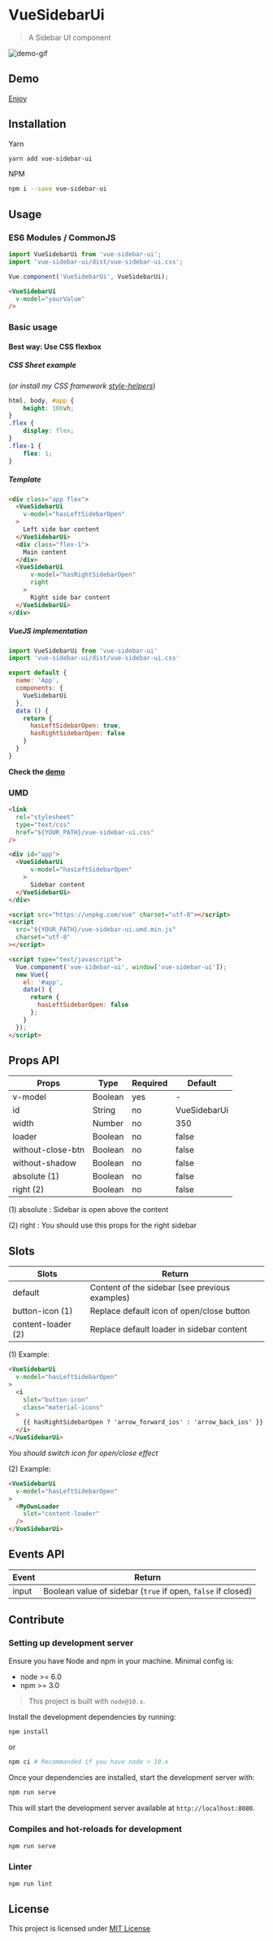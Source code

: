 # VueSidebarUi

> A Sidebar UI component

![demo-gif](./public/illu-animated.gif)

## Demo

[Enjoy](https://louismazel.github.io/vue-sidebar-ui/)

## Installation

Yarn

```bash
yarn add vue-sidebar-ui
```

NPM

```bash
npm i --save vue-sidebar-ui
```

## Usage

### ES6 Modules / CommonJS

```js
import VueSidebarUi from 'vue-sidebar-ui';
import 'vue-sidebar-ui/dist/vue-sidebar-ui.css';

Vue.component('VueSidebarUi', VueSidebarUi);
```

```html
<VueSidebarUi
  v-model="yourValue"
/>
```

### Basic usage

#### Best way: Use CSS flexbox

##### CSS Sheet example

(*or install my CSS framework [style-helpers](https://github.com/LouisMazel/vue-input-ui)*)

```css
html, body, #app {
    height: 100vh;
}
.flex {
    display: flex;
}
.flex-1 {
    flex: 1;
}
```

##### Template

```html
<div class="app flex">
  <VueSidebarUi
    v-model="hasLeftSidebarOpen"
  >
    Left side bar content
  </VueSidebarUi>
  <div class="flex-1">
    Main content
  </div>
  <VueSidebarUi
      v-model="hasRightSidebarOpen"
      right
    >
      Right side bar content
  </VueSidebarUi>
</div>
```

##### VueJS implementation

```js
import VueSidebarUi from 'vue-sidebar-ui'
import 'vue-sidebar-ui/dist/vue-sidebar-ui.css'

export default {
  name: 'App',
  components: {
    VueSidebarUi
  },
  data () {
    return {
      hasLeftSidebarOpen: true,
      hasRightSidebarOpen: false
    }
  }
}
```

**Check the [demo](https://louismazel.github.io/vue-sidebar-ui/)**

### UMD

```html
<link
  rel="stylesheet"
  type="text/css"
  href="${YOUR_PATH}/vue-sidebar-ui.css"
/>

<div id="app">
  <VueSidebarUi
      v-model="hasLeftSidebarOpen"
    >
      Sidebar content
  </VueSidebarUi>
</div>

<script src="https://unpkg.com/vue" charset="utf-8"></script>
<script
  src="${YOUR_PATH}/vue-sidebar-ui.umd.min.js"
  charset="utf-8"
></script>

<script type="text/javascript">
  Vue.component('vue-sidebar-ui', window['vue-sidebar-ui']);
  new Vue({
    el: '#app',
    data() {
      return {
        hasLeftSidebarOpen: false
      };
    }
  });
</script>
```

## Props API

| Props                       | Type              | Required | Default                     |
| --------------------------- | ----------------- | -------- | --------------------------- |
| v-model                     | Boolean            | yes      | -                           |
| id                     | String            | no      | VueSidebarUi                      |
| width                     | Number            | no      | 350                           |
| loader                      | Boolean            | no       | false        |
| without-close-btn             | Boolean            | no       | false    |
| without-shadow               | Boolean            | no       | false          |
| absolute (1)                | Boolean            | no       | false                    |
| right (2)                | Boolean            | no       | false                    |

(1) absolute : Sidebar is open above the content

(2) right : You should use this props for the right sidebar

## Slots

| Slots           | Return                                            |
| --------------- | ------------------------------------------------- |
| default         | Content of the sidebar (see previous examples)    |
| button-icon (1) | Replace default icon of open/close button         |
| content-loader (2) | Replace default loader in sidebar content      |

(1) Example:

```html
<VueSidebarUi
  v-model="hasLeftSidebarOpen"
>
  <i
    slot="button-icon"
    class="material-icons"
  >
    {{ hasRightSidebarOpen ? 'arrow_forward_ios' : 'arrow_back_ios' }}
  </i>
</VueSidebarUi>
```

*You should switch icon for open/close effect*

(2) Example:

```html
<VueSidebarUi
  v-model="hasLeftSidebarOpen"
>
  <MyOwnLoader
    slot="content-loader"
  />
</VueSidebarUi>
```

## Events API

| Event           | Return                                            |
| --------------- | ------------------------------------------------- |
| input           | Boolean value of sidebar (`true` if open, `false` if closed)      |

## Contribute

### Setting up development server

Ensure you have Node and npm in your machine. Minimal config is:

- node >= 6.0
- npm >= 3.0

> This project is built with `node@10.x`.

Install the development dependencies by running:

```bash
npm install
```

or

```bash
npm ci # Recommanded if you have node > 10.x
```

Once your dependencies are installed, start the development server with:

```bash
npm run serve
```

This will start the development server available at `http://localhost:8080`.

### Compiles and hot-reloads for development

```bash
npm run serve
```

### Linter

```bash
npm run lint
```

## License

This project is licensed under [MIT License](http://en.wikipedia.org/wiki/MIT_License)
